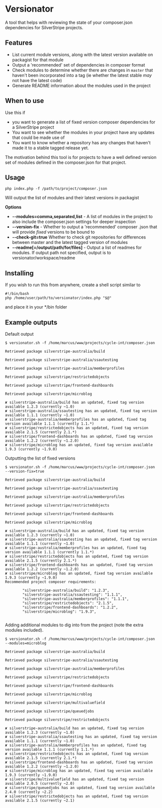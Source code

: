 # Versionator

A tool that helps with reviewing the state of your composer.json 
dependencies for SilverStripe projects. 

## Features

* List current module versions, along with the latest version available on 
  packagist for that module
* Output a 'recommended' set of dependencies in composer format
* Check modules to determine whether there are changes in `master` that 
  haven't been incorporated into a tag (ie whether the latest stable _may_ 
  not have the latest code) 
* Generate README information about the modules used in the project


## When to use

Use this if 

* you want to generate a list of fixed version composer dependencies for a 
  SilverStripe project
* You want to see whether the modules in your project have any updates 
  that could be made use of
* You want to know whether a repository has any changes that haven't made it
  to a stable tagged release yet. 

The motivation behind this tool is for projects to have a well
defined version set of modules defined in the composer.json for that project. 



## Usage

`php index.php -f /path/to/project/composer.json`

Will output the list of modules and their latest versions in packagist

**Options**

* **--modules=comma,separated,list** - A list of modules in the project 
  to also include the composer.json settings for deeper inspection
* **--version-fix** - Whether to output a 'recommended' composer .json 
  that will provide _fixed_ versions to be bound to
* **--check-git=true** Whether to check git repositories for differences 
  between master and the latest tagged version of modules
* **--readme[=/output/path/for/files]** - Output a list of readmes for modules.
  If output path not specified, output is to versionator/workspace/readme


## Installing

If you wish to run this from anywhere, create a shell script similar to

```
#!/bin/bash
php /home/user/path/to/versionator/index.php "$@"
```

and place it in your */bin folder


## Example outputs

Default output

```
$ versionator.sh -f /home/marcus/www/projects/cycle-int/composer.json 

Retrieved package silverstripe-australia/build

Retrieved package silverstripe-australia/ssautesting

Retrieved package silverstripe-australia/memberprofiles

Retrieved package silverstripe/restrictedobjects

Retrieved package silverstripe/frontend-dashboards

Retrieved package silverstripe/microblog

✘ silverstripe-australia/build has an updated, fixed tag version available 1.2.3 (currently ~1.0)
✘ silverstripe-australia/ssautesting has an updated, fixed tag version available 1.1.1 (currently ~1.0)
✘ silverstripe-australia/memberprofiles has an updated, fixed tag version available 1.1.1 (currently 1.1.*)
✘ silverstripe/restrictedobjects has an updated, fixed tag version available 2.1.5 (currently 2.1.*)
✘ silverstripe/frontend-dashboards has an updated, fixed tag version available 1.2.2 (currently ~1.2.0)
✘ silverstripe/microblog has an updated, fixed tag version available 1.9.3 (currently ~1.9.0)
```

Outputting the list of fixed versions

```
$ versionator.sh -f /home/marcus/www/projects/cycle-int/composer.json --version-fix=true

Retrieved package silverstripe-australia/build

Retrieved package silverstripe-australia/ssautesting

Retrieved package silverstripe-australia/memberprofiles

Retrieved package silverstripe/restrictedobjects

Retrieved package silverstripe/frontend-dashboards

Retrieved package silverstripe/microblog

✘ silverstripe-australia/build has an updated, fixed tag version available 1.2.3 (currently ~1.0)
✘ silverstripe-australia/ssautesting has an updated, fixed tag version available 1.1.1 (currently ~1.0)
✘ silverstripe-australia/memberprofiles has an updated, fixed tag version available 1.1.1 (currently 1.1.*)
✘ silverstripe/restrictedobjects has an updated, fixed tag version available 2.1.5 (currently 2.1.*)
✘ silverstripe/frontend-dashboards has an updated, fixed tag version available 1.2.2 (currently ~1.2.0)
✘ silverstripe/microblog has an updated, fixed tag version available 1.9.3 (currently ~1.9.0)
Recommended project composer requirements: 

		"silverstripe-australia/build": "1.2.3",
		"silverstripe-australia/ssautesting": "1.1.1",
		"silverstripe-australia/memberprofiles": "1.1.1",
		"silverstripe/restrictedobjects": "2.1.5",
		"silverstripe/frontend-dashboards": "1.2.2",
		"silverstripe/microblog": "1.9.3",


```


Adding additional modules to dig into from the project (note the extra modules included). 

```
$ versionator.sh -f /home/marcus/www/projects/cycle-int/composer.json --modules=microblog

Retrieved package silverstripe-australia/build

Retrieved package silverstripe-australia/ssautesting

Retrieved package silverstripe-australia/memberprofiles

Retrieved package silverstripe/restrictedobjects

Retrieved package silverstripe/frontend-dashboards

Retrieved package silverstripe/microblog

Retrieved package silverstripe/multivaluefield

Retrieved package silverstripe/queuedjobs

Retrieved package silverstripe/restrictedobjects

✘ silverstripe-australia/build has an updated, fixed tag version available 1.2.3 (currently ~1.0)
✘ silverstripe-australia/ssautesting has an updated, fixed tag version available 1.1.1 (currently ~1.0)
✘ silverstripe-australia/memberprofiles has an updated, fixed tag version available 1.1.1 (currently 1.1.*)
✘ silverstripe/restrictedobjects has an updated, fixed tag version available 2.1.5 (currently 2.1.*)
✘ silverstripe/frontend-dashboards has an updated, fixed tag version available 1.2.2 (currently ~1.2.0)
✘ silverstripe/microblog has an updated, fixed tag version available 1.9.3 (currently ~1.9.0)
✘ silverstripe/multivaluefield has an updated, fixed tag version available 2.0.5 (currently ~2.0)
✘ silverstripe/queuedjobs has an updated, fixed tag version available 2.4.0 (currently ~2.2)
✘ silverstripe/restrictedobjects has an updated, fixed tag version available 2.1.5 (currently ~2.1)

```
